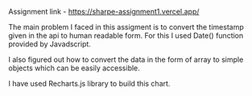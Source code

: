 Assignment link - https://sharpe-assignment1.vercel.app/

The main problem I faced in this assigment is to convert the timestamp given in the api to human readable form. For this I used Date() function provided by Javadscript.

I also figured out how to convert the data in the form of array to simple objects which can be easily accessible.

I have used Recharts.js library to build this chart.

